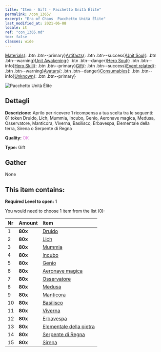 ```yaml
---
title: "Item - Gift - Pacchetto Unità Élite"
permalink: /con_1365/
excerpt: "Era of Chaos  Pacchetto Unità Élite"
last_modified_at: 2021-06-08
locale: it
ref: "con_1365.md"
toc: false
classes: wide
---
```

 [Materials](/ItemsIT/){: .btn .btn--primary}[Artifacts](/ItemsIT/Artifacts/){: .btn .btn--success}[Unit Soul](/ItemsIT/UnitSoul/){: .btn .btn--warning}[Unit Awakening](/ItemsIT/UnitAwakening/){: .btn .btn--danger}[Hero Soul](/ItemsIT/HeroSoul/){: .btn .btn--info}[Hero Skill](/ItemsIT/HeroSkill/){: .btn .btn--primary}[Gift](/ItemsIT/Gift/){: .btn .btn--success}[Event related](/ItemsIT/Events/){: .btn .btn--warning}[Avatars](/ItemsIT/Avatars/){: .btn .btn--danger}[Consumables](/ItemsIT/Consumables/){: .btn .btn--info}[Unknown](/ItemsIT/Unknown/){: .btn .btn--primary}

 ![Pacchetto Unità Élite](/images/t/i_907054.png)

## Dettagli
 **Descrizione:** Aprilo per ricevere 1 ricompensa a tua scelta tra le seguenti: 81 token Druido, Lich, Mummia, Incubo, Genio, Aeronave magica, Medusa, Osservatore, Manticora, Viverna, Basilisco, Erbavespa, Elementale della terra, Sirena o Serpente di Regna

 **Quality:** <span style="color: #DA70D6">OK</span>

 **Type:** Gift

## Gather

  None

## This item contains:

 **Required Level to open:** 1

 You would need to choose 1 item from the list (0):

  | Nr | Amount |     Item    |
  |:---|:-------|:------------|
  | 1 |  **80x** | [Druido](/ItemsIT/unt_206/) |  | 
  | 2 |  **80x** | [Lich](/ItemsIT/unt_212/) |  | 
  | 3 |  **80x** | [Mummia](/ItemsIT/unt_215/) |  | 
  | 4 |  **80x** | [Incubo](/ItemsIT/unt_233/) |  | 
  | 5 |  **80x** | [Genio](/ItemsIT/unt_239/) |  | 
  | 6 |  **80x** | [Aeronave magica](/ItemsIT/unt_242/) |  | 
  | 7 |  **80x** | [Osservatore](/ItemsIT/unt_246/) |  | 
  | 8 |  **80x** | [Medusa](/ItemsIT/unt_247/) |  | 
  | 9 |  **80x** | [Manticora](/ItemsIT/unt_249/) |  | 
  | 10 |  **80x** | [Basilisco](/ItemsIT/unt_256/) |  | 
  | 11 |  **80x** | [Viverna](/ItemsIT/unt_258/) |  | 
  | 12 |  **80x** | [Erbavespa](/ItemsIT/unt_260/) |  | 
  | 13 |  **80x** | [Elementale della pietra](/ItemsIT/unt_266/) |  | 
  | 14 |  **80x** | [Serpente di Regna](/ItemsIT/unt_276/) |  | 
  | 15 |  **80x** | [Sirena](/ItemsIT/unt_277/) |  | 
